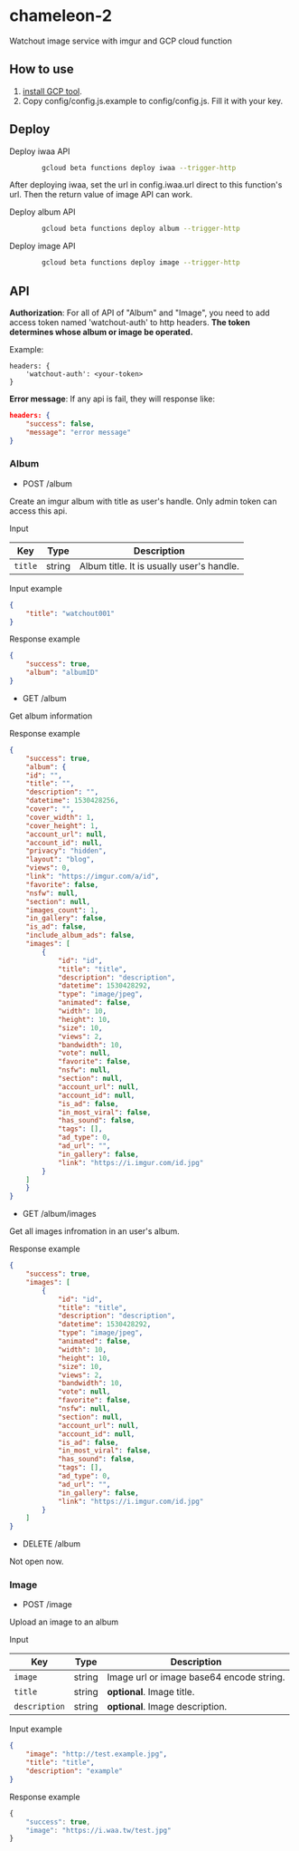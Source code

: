# chameleon-2
Watchout image service with imgur and GCP cloud function



## How to use

[tutorial]: https://cloud.google.com/functions/docs/quickstart
[code]: index.js
1. [install GCP tool][tutorial].
2. Copy config/config.js.example to config/config.js. Fill it with your key.



## Deploy


Deploy iwaa API
```bash
        gcloud beta functions deploy iwaa --trigger-http
```
After deploying iwaa, set the url in config.iwaa.url direct to this function's url. Then the return value of image API can work.

Deploy album API
```bash
        gcloud beta functions deploy album --trigger-http
```
Deploy image API
```bash
        gcloud beta functions deploy image --trigger-http
```

## API

**Authorization**: For all of API of "Album" and "Image", you need to add access token named 'watchout-auth' to http headers. **The token determines whose album or image be operated.**

Example:
```json=
headers: {
    'watchout-auth': <your-token>
}
```

**Error message**: If any api is fail, they will response like:

```json
headers: {
    "success": false,
    "message": "error message"
}
```


### Album

- POST /album
 
 Create an imgur album with title as user's handle. Only admin token can access this api.
 
 Input

| Key | Type | Description |
| --- | --- | --- |
| `title` | string | Album title. It is usually user's handle.|

Input example
```json
{
    "title": "watchout001"
}
```
  
Response example
```json
{
    "success": true,
    "album": "albumID"
}
```
  
- GET /album
  
Get album information
  
Response example
```json
{
    "success": true,
    "album": {
	"id": "",
	"title": "",
	"description": "",
	"datetime": 1530428256,
	"cover": "",
	"cover_width": 1,
	"cover_height": 1,
	"account_url": null,
	"account_id": null,
	"privacy": "hidden",
	"layout": "blog",
	"views": 0,
	"link": "https://imgur.com/a/id",
	"favorite": false,
	"nsfw": null,
	"section": null,
	"images_count": 1,
	"in_gallery": false,
	"is_ad": false,
	"include_album_ads": false,
	"images": [
	    {
	        "id": "id",
	        "title": "title",
	        "description": "description",
	        "datetime": 1530428292,
	        "type": "image/jpeg",
	        "animated": false,
	        "width": 10,
	        "height": 10,
	        "size": 10,
	        "views": 2,
	        "bandwidth": 10,
	        "vote": null,
	        "favorite": false,
	        "nsfw": null,
	        "section": null,
	        "account_url": null,
	        "account_id": null,
	        "is_ad": false,
	        "in_most_viral": false,
	        "has_sound": false,
	        "tags": [],
	        "ad_type": 0,
	        "ad_url": "",
	        "in_gallery": false,
	        "link": "https://i.imgur.com/id.jpg"
	    }
	]
    }
}
```

- GET /album/images
 
Get all images infromation in an user's album.
  
Response example
```json
{
    "success": true,
    "images": [  
        {
            "id": "id",
            "title": "title",
            "description": "description",
            "datetime": 1530428292,
            "type": "image/jpeg",
            "animated": false,
            "width": 10,
            "height": 10,
            "size": 10,
            "views": 2,
            "bandwidth": 10,
            "vote": null,
            "favorite": false,
            "nsfw": null,
            "section": null,
            "account_url": null,
            "account_id": null,
            "is_ad": false,
            "in_most_viral": false,
            "has_sound": false,
            "tags": [],
            "ad_type": 0,
            "ad_url": "",
            "in_gallery": false,
            "link": "https://i.imgur.com/id.jpg"
        }
    ]
}
```

- DELETE /album
  
Not open now.
  
### Image

- POST /image
  
Upload an image to an album
  
Input

| Key | Type | Description |
| --- | --- | --- |
| `image` | string | Image url or image base64 encode string. |
| `title` | string | **optional**. Image title. |
| `description` | string | **optional**. Image description. |

Input example
```json
{
	"image": "http://test.example.jpg",
	"title": "title",
	"description": "example"
}
```

Response example
```js
{
    "success": true,
    "image": "https://i.waa.tw/test.jpg"
}
```
